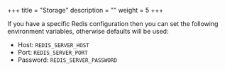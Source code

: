 +++
title = "Storage"
description = ""
weight = 5
+++

If you have a specific Redis configuration then you can set the following environment variables, otherwise defaults will be used:

- Host: `REDIS_SERVER_HOST`
- Port: `REDIS_SERVER_PORT`
- Password: `REDIS_SERVER_PASSWORD`

